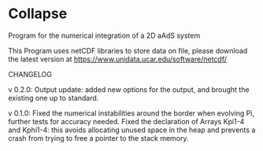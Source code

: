 # Collapse

Program for the numerical integration of a 2D aAdS system

This Program uses netCDF libraries to store data on file, please download the latest version at <https://www.unidata.ucar.edu/software/netcdf/>

CHANGELOG

v 0.2.0: Output update: added new options for the output, and brought the existing one up to standard.

v 0.1.0: Fixed the numerical instabilities around the border when evolving Pi, further tests for accuracy needed. Fixed the declaration of Arrays Kpi1-4 and Kphi1-4: this avoids allocating unused space in the heap and prevents a crash from trying to free a pointer to the stack memory.